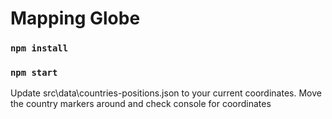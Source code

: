 # Mapping Globe

### `npm install`

### `npm start`

Update src\data\countries-positions.json to your current coordinates.
Move the country markers around and check console for coordinates
